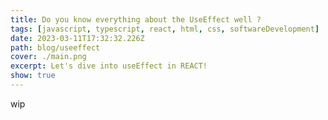 ```yaml
---
title: Do you know everything about the UseEffect well ?
tags: [javascript, typescript, react, html, css, softwareDevelopment]
date: 2023-03-11T17:32:32.226Z
path: blog/useeffect
cover: ./main.png
excerpt: Let's dive into useEffect in REACT!
show: true
---
```


wip

